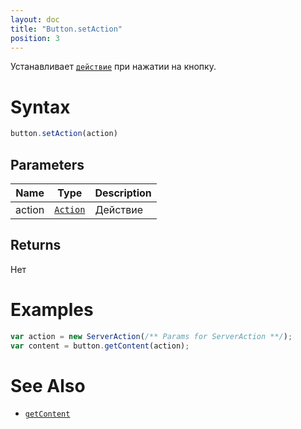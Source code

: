 ```yaml
---
layout: doc
title: "Button.setAction"
position: 3
---
```


Устанавливает [`действие`](../../../Core/Actions/) при нажатии на кнопку.

# Syntax

```js
button.setAction(action)
```

## Parameters

|Name|Type|Description|
|----|----|-----------|
|action|[`Action`](../../../Core/Actions/)|Действие|

## Returns

Нет

# Examples

```js
var action = new ServerAction(/** Params for ServerAction **/); 
var content = button.getContent(action);
```

# See Also

* [`getContent`](../Button.getContent/)
